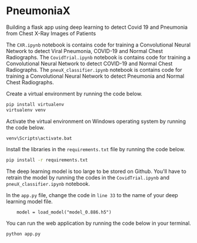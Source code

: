 # PneumoniaX
Building a flask app using deep learning to detect Covid 19 and Pneumonia from Chest X-Ray Images of Patients

The `CXR.ipynb` notebook is contains code for training a Convolutional Neural Network to detect Viral Pneumonia, COVID-19 and Normal Chest Radiographs. The `CovidTrial.ipynb` notebook is contains code for training a Convolutional Neural Network to detect COVID-19 and Normal Chest Radiographs. The `pneuX_classifier.ipynb` notebook is contains code for training a Convolutional Neural Network to detect Pneumonia and Normal Chest Radiographs.


Create a virtual environment by running the code below.

```bash
pip install virtualenv
virtualenv venv
```

Activate the virtual environment on Windows operating system by running the code below.

```
venv\Scripts\activate.bat
```

Install the libraries in the `requirements.txt` file by running the code below.

```bash
pip install -r requirements.txt
```

The deep learning model is too large to be stored on Github. 
You'll have to retrain the model by running the codes in the `CovidTrial.ipynb` and `pneuX_classifier.ipynb` notebook.

In the `app.py` file, change the code in `line 33` to the name of your deep learning model file.

`    model = load_model("model_0.886.h5")`

You can run the web application by running the code below in your terminal.

```python 
python app.py
```


